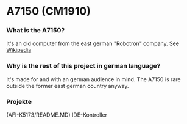 # A7150 (CM1910)
### What is the A7150?
It's an old computer from the east german "Robotron" company. See [Wikipedia](https://de.wikipedia.org/wiki/A_7150)
### Why is the rest of this project in german language?
It's made for and with an german audience in mind. The A7150 is rare outside the former east german country anyway.
### Projekte
(AFI-K5173/README.MD) IDE-Kontroller
